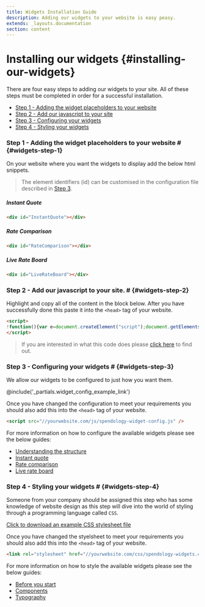 ```yaml
---
title: Widgets Installation Guide
description: Adding our widgets to your website is easy peasy.
extends: _layouts.documentation
section: content
---
```


# Installing our widgets {#installing-our-widgets}

There are four easy steps to adding our widgets to your site. 
All of these steps must be completed in order for a successful installation.

<ul class="list-decimal ml-10">
    <li><a href="#widgets-step-1">Step 1 - Adding the widget placeholders to your website</a></li>
    <li><a href="#widgets-step-2">Step 2 - Add our javascript to your site</a></li>
    <li><a href="#widgets-step-3">Step 3 - Configuring your widgets</a></li>
    <li><a href="#widgets-step-4">Step 4 - Styling your widgets</a></li>
</ul> 

### Step 1 - Adding the widget placeholders to your website # {#widgets-step-1}
On your website where you want the widgets to display add the below html snippets.

> The element identifiers (id) can be customised in the configuration file described in [Step 3](#widgets-step-3).

##### Instant Quote
```html
<div id="InstantQuote"></div> 
```

##### Rate Comparison
```html
<div id="RateComparison"></div> 
```

##### Live Rate Board
```html
<div id="LiveRateBoard"></div> 
```

### Step 2 - Add our javascript to your site. # {#widgets-step-2}
Highlight and copy all of the content in the block below. After you have successfully done this paste it into the `<head>` tag of your website.
```html
<script>
!function(){var e=document.createElement("script");document.getElementsByTagName("body")[0].appendChild(e),e.setAttribute("src","https://widget.spendology.io/v3/loader.min.js?"+(new Date).getTime())}();
</script>
```
> If you are interested in what this code does please [click here](/docs/how-are-widgets-loaded) to find out.

### Step 3 - Configuring your widgets # {#widgets-step-3}

We allow our widgets to be configured to just how you want them. 

@include('_partials.widget_config_example_link')

Once you have changed the configuration to meet your requirements you should also add this into the `<head>` tag of your website.

```html
<script src="//yourwebsite.com/js/spendology-widget-config.js" />
```

For more information on how to configure the available widgets please see the below guides:
<ul class="list-disc ml-10">
    <li><a href="/docs/widget-configuration">Understanding the structure</a></li>
    <li><a href="/docs/instant-quote-configuration">Instant quote</a></li> 
    <li><a href="/docs/rates-comparison-configuration">Rate comparison</a></li> 
    <li><a href="/docs/live-rate-board-configuration">Live rate board</a></li> 
</ul> 

### Step 4 - Styling your widgets # {#widgets-step-4}
Someone from your company should be assigned this step who has some knowledge of website design as this step will dive into the world of styling through a programming language called `CSS`.

<a href="/examples/spendology-widgets.css" target="_blank" download>Click to download an example CSS stylesheet file</a>

Once you have changed the styelsheet to meet your requirements you should also add this into the `<head>` tag of your website.

```html
<link rel="stylesheet" href="//yourwebsite.com/css/spendology-widgets.css" />
```

For more information on how to style the available widgets please see the below guides:
<ul class="list-disc ml-10">
    <li><a href="/docs/widget-styling">Before you start</a></li>
    <li><a href="/docs/styling-components">Components</a></li> 
    <li><a href="/docs/styling-typography">Typography</a></li> 
</ul> 
